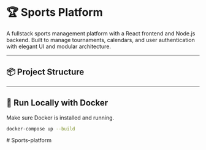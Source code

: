 # 🏆 Sports Platform

A fullstack sports management platform with a React frontend and Node.js backend. Built to manage tournaments, calendars, and user authentication with elegant UI and modular architecture.

---

## 📦 Project Structure

---

## 🚀 Run Locally with Docker

Make sure Docker is installed and running.

```bash
docker-compose up --build
```
#   S p o r t s - p l a t f o r m  
 